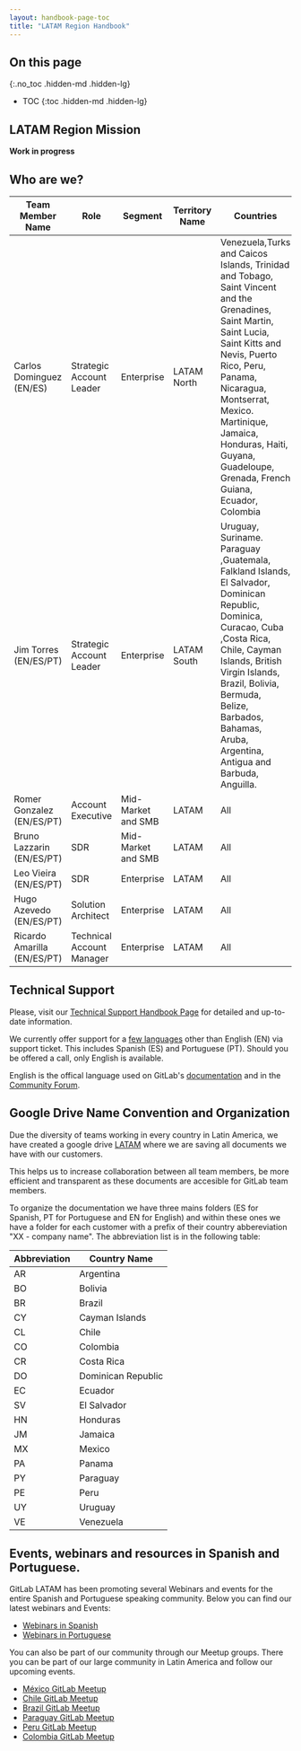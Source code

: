```yaml
---
layout: handbook-page-toc
title: "LATAM Region Handbook"
---
```


## On this page

{:.no_toc .hidden-md .hidden-lg}

- TOC
{:toc .hidden-md .hidden-lg}

##  LATAM Region Mission

**Work in progress**

## Who are we?

| Team Member Name | Role | Segment | Territory Name | Countries |
| ---------------- | ---- | ------- | -------------- | ----------|
| Carlos Dominguez (EN/ES) | Strategic Account Leader | Enterprise | LATAM North | Venezuela,Turks and Caicos Islands, Trinidad and Tobago, Saint Vincent and the Grenadines, Saint Martin, Saint Lucia, Saint Kitts and Nevis, Puerto Rico, Peru, Panama, Nicaragua, Montserrat, Mexico. Martinique, Jamaica, Honduras, Haiti, Guyana, Guadeloupe, Grenada, French Guiana, Ecuador, Colombia |
| Jim Torres (EN/ES/PT) | Strategic Account Leader | Enterprise | LATAM South | Uruguay, Suriname. Paraguay ,Guatemala, Falkland Islands, El Salvador, Dominican Republic, Dominica, Curacao, Cuba ,Costa Rica, Chile, Cayman Islands, British Virgin Islands, Brazil, Bolivia, Bermuda, Belize, Barbados, Bahamas, Aruba, Argentina, Antigua and Barbuda, Anguilla. |
| Romer Gonzalez (EN/ES/PT) | Account Executive | Mid-Market and SMB | LATAM | All |
| Bruno Lazzarin (EN/ES/PT) | SDR | Mid-Market and SMB | LATAM | All |
| Leo Vieira (EN/ES/PT) | SDR | Enterprise | LATAM | All |
| Hugo Azevedo (EN/ES/PT) | Solution Architect | Enterprise | LATAM | All |
| Ricardo Amarilla (EN/ES/PT) | Technical Account Manager | Enterprise | LATAM | All |

## Technical Support

Please, visit our [Technical Support Handbook Page](https://about.gitlab.com/support/) for detailed and up-to-date information.

We currently offer support for a [few languages](https://about.gitlab.com/support/#language-support) other than English (EN) via support ticket. This includes Spanish (ES) and Portuguese (PT). Should you be offered a call, only English is available.

English is the offical language used on GitLab's [documentation](https://docs.gitlab.com/) and in the [Community Forum](https://forum.gitlab.com/).

## Google Drive Name Convention and Organization

Due the diversity of teams working in every country in Latin America, we have created a google drive [LATAM](https://drive.google.com/drive/folders/1OjjRxIJujWtmPeFRON0FkbAgQe4h1QKI) where we are saving all documents we have with our customers.

This helps us to increase collaboration between all team members, be more efficient and transparent as these documents are accesible for GitLab team members.

To organize the documentation we have three mains folders (ES for Spanish, PT for Portuguese and EN for English) and within these ones we have a folder for each customer with a prefix of their country abbereviation "XX - company name". The abbreviation list is in the following table:

| Abbreviation | Country Name |
| ---------------- | ---- |
| AR | Argentina |
| BO | Bolivia |
| BR | Brazil |
| CY | Cayman Islands |
| CL | Chile |
| CO | Colombia |
| CR | Costa Rica |
| DO | Dominican Republic |
| EC | Ecuador |
| SV | El Salvador |
| HN | Honduras |
| JM | Jamaica |
| MX | Mexico |
| PA | Panama |
| PY | Paraguay |
| PE | Peru |
| UY | Uruguay |
| VE | Venezuela |

## Events, webinars and resources in Spanish and Portuguese.

GitLab LATAM has been promoting several Webinars and events for the entire Spanish and Portuguese speaking community. Below you can find our latest webinars and Events:

* [Webinars in Spanish](https://learn.gitlab.com/c/youtube-2?x=bzkKkv)
* [Webinars in Portuguese](https://learn.gitlab.com/c/youtube-12?x=NsYXMM)

You can also be part of our community through our Meetup groups. There you can be part of our large community in Latin America and follow our upcoming events.

* [México GitLab Meetup](https://www.meetup.com/es/Mexico-City-GitLab-Meetup/)
* [Chile GitLab Meetup](https://www.meetup.com/es/Santiago-GitLab-Meetup/)
* [Brazil GitLab Meetup](https://www.meetup.com/es/Sao-Paulo-GitLab-Meetup/)
* [Paraguay GitLab Meetup](https://www.meetup.com/es/Paraguay-GitLab-Meetup/)
* [Peru GitLab Meetup](https://www.meetup.com/es/GitLab-Peru/)
* [Colombia GitLab Meetup](https://www.meetup.com/es/GitLab-Colombia/)

